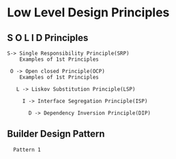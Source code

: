 # Low Level Design Principles 
   
   ## S O L I D  Principles
   
    S-> Single Responsibility Principle(SRP)
        Examples of 1st Principles
   
     O -> Open closed Principle(OCP)
        Examples of 1st Principles
       
       L -> Liskov Substitution Principle(LSP)
         
         I -> Interface Segregation Principle(ISP)
           
           D -> Dependency Inversion Principle(DIP)

   ## Builder Design Pattern
      Pattern 1

